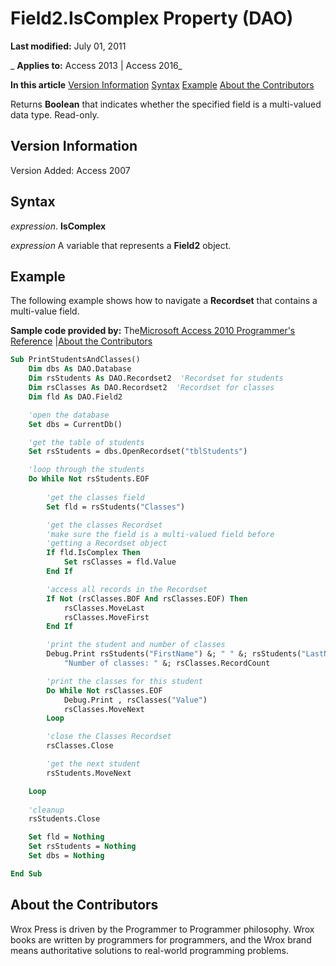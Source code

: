 
# Field2.IsComplex Property (DAO)

 **Last modified:** July 01, 2011

 _ **Applies to:** Access 2013 | Access 2016_

 **In this article**
[Version Information](#sectionSection0)
[Syntax](#sectionSection1)
[Example](#sectionSection2)
[About the Contributors](#AboutContributors)


Returns  **Boolean** that indicates whether the specified field is a multi-valued data type. Read-only.

## Version Information
<a name="sectionSection0"> </a>

Version Added: Access 2007 


## Syntax
<a name="sectionSection1"> </a>

 _expression_. **IsComplex**

 _expression_ A variable that represents a **Field2** object.


## Example
<a name="sectionSection2"> </a>

The following example shows how to navigate a  **Recordset** that contains a multi-value field.

 **Sample code provided by:** The[Microsoft Access 2010 Programmer's Reference](http://www.wrox.com/WileyCDA/WroxTitle/Access-2010-Programmer-s-Reference.productCd-0470591668.mdl) |[About the Contributors](#AboutContributors)




```vb
Sub PrintStudentsAndClasses()
    Dim dbs As DAO.Database
    Dim rsStudents As DAO.Recordset2  'Recordset for students
    Dim rsClasses As DAO.Recordset2  'Recordset for classes
    Dim fld As DAO.Field2

    'open the database
    Set dbs = CurrentDb()

    'get the table of students
    Set rsStudents = dbs.OpenRecordset("tblStudents")

    'loop through the students
    Do While Not rsStudents.EOF
        
        'get the classes field
        Set fld = rsStudents("Classes")

        'get the classes Recordset
        'make sure the field is a multi-valued field before
        'getting a Recordset object
        If fld.IsComplex Then
            Set rsClasses = fld.Value
        End If

        'access all records in the Recordset
        If Not (rsClasses.BOF And rsClasses.EOF) Then
            rsClasses.MoveLast
            rsClasses.MoveFirst
        End If

        'print the student and number of classes
        Debug.Print rsStudents("FirstName") &; " " &; rsStudents("LastName"), _
            "Number of classes: " &; rsClasses.RecordCount

        'print the classes for this student
        Do While Not rsClasses.EOF
            Debug.Print , rsClasses("Value")
            rsClasses.MoveNext
        Loop

        'close the Classes Recordset
        rsClasses.Close

        'get the next student
        rsStudents.MoveNext

    Loop
    
    'cleanup
    rsStudents.Close

    Set fld = Nothing
    Set rsStudents = Nothing
    Set dbs = Nothing

End Sub
```


## About the Contributors
<a name="AboutContributors"> </a>

Wrox Press is driven by the Programmer to Programmer philosophy. Wrox books are written by programmers for programmers, and the Wrox brand means authoritative solutions to real-world programming problems. 

